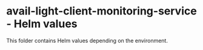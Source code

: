 # avail-light-client-monitoring-service - Helm values

 This folder contains Helm values depending on the environment.
